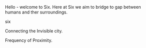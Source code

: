 
Hello - welcome to Six. Here at Six we aim to bridge to gap between humans and ther surroundings. 


six

Connecting the Invisible city.

Frequency of Proximity.
